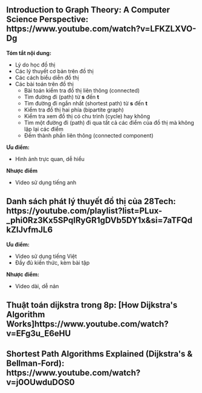 <h2>Introduction to Graph Theory: A Computer Science Perspective: https://www.youtube.com/watch?v=LFKZLXVO-Dg </h2>

**Tóm tắt nội dung:**
- Lý do học đồ thị
- Các lý thuyết cơ bản trên đồ thị
- Các cách biểu diễn đồ thị
- Các bài toán trên đồ thị
    - Bài toán kiểm tra đồ thị liên thông (connected)
    - Tìm đường đi (path) từ **s** đến **t**
    - Tìm đường đi ngắn nhất (shortest path) từ **s** đến **t**
    - Kiểm tra đồ thị hai phía (bipartite graph)
    - Kiểm tra xem đồ thị có chu trình (cycle) hay không
    - Tìm một đường đi (path) đi qua tất cả các điểm của đồ thị mà không lặp lại các điểm
    - Đếm thành phần liên thông (connected component)

**Ưu điểm:**
- Hình ảnh trực quan, dễ hiểu

**Nhược điểm**
- Video sử dụng tiếng anh

<h2>Danh sách phát lý thuyết đồ thị của 28Tech: https://youtube.com/playlist?list=PLux-_phi0Rz3Kx5SPqIRyGR1gDVb5DY1x&si=7aTFQdkZlJvfmJL6</h2>

**Ưu điểm:**
- Video sử dụng tiếng Việt
- Đầy đủ kiến thức, kèm bài tập

**Nhược điểm:**
- Video dài, dễ nản

<h2>Thuật toán dijkstra trong 8p: [How Dijkstra's Algorithm Works]https://www.youtube.com/watch?v=EFg3u_E6eHU</h2>

<h2>Shortest Path Algorithms Explained (Dijkstra's & Bellman-Ford): https://www.youtube.com/watch?v=j0OUwduDOS0</h2>

